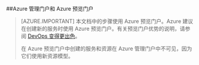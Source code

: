 <!-- not suitable for Mooncake -->

##Azure 管理门户和 Azure 预览门户

> [AZURE.IMPORTANT] 本文档中的步骤使用 Azure 预览门户。Azure 建议在创建新的服务时使用 Azure 预览门户。有关预览门户优势的说明，请参阅 [DevOps 变得更出色](https://portal.azure.cn)。
> 
> 在 Azure 预览门户中创建的服务和资源在 Azure 管理门户中不可见，因为它们使用新资源模型。
<!---HONumber=Mooncake_0405_2016-->